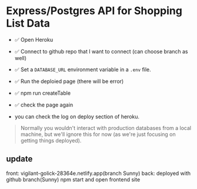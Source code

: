 # Express/Postgres API for Shopping List Data

- ✅ Open Heroku 
- ✅ Connect to github repo that I want to connect (can choose branch as well)
- ✅ Set a `DATABASE_URL` environment variable in a `.env` file.
- ✅ Run the deploied page (there will be error)
- ✅ npm run createTable
- ✅ check the page again

- you can check the log on deploy section of heroku.

> Normally you wouldn't interact with production databases from a local machine, but we'll ignore this for now (as we're just focusing on getting things deployed).

## update
front: vigilant-golick-28364e.netlify.app(branch Sunny)
back: deployed with github branch(Sunny)
npm start and open frontend site